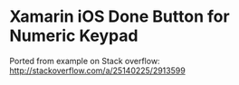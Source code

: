 Xamarin iOS Done Button for Numeric Keypad
==========================================

Ported from example on Stack overflow: http://stackoverflow.com/a/25140225/2913599


